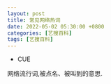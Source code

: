 ```yaml
---
layout: post
title: 常见网络热词
date: 2022-05-02 05:30:00 +0800
categories: [艺搜百科]
tags: [艺搜百科]
---
```

* CUE

网络流行词,被点名、被叫到的意思.